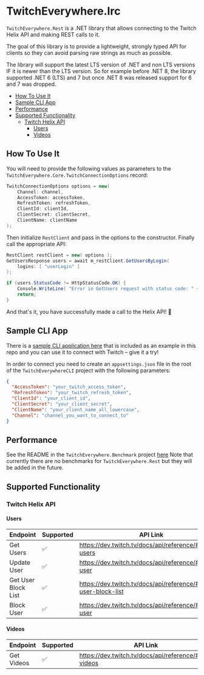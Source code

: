 # TwitchEverywhere.Irc
`TwitchEverywhere.Rest` is a .NET library that allows connecting to the Twitch Helix API and making REST calls to it.

The goal of this library is to provide a lightweight, strongly typed API for clients so they can avoid parsing raw strings as much as possible.

The library will support the latest LTS version of .NET and non LTS versions IF it is newer than the LTS version.
So for example before .NET 8, the library supported .NET 6 (LTS) and 7 but once .NET 8 was released support for 6 and 7 was dropped.

<!-- TOC -->
* [How To Use It](#how-to-use-it)
* [Sample CLI App](#sample-cli-app)
* [Performance](#performance)
* [Supported Functionality](#supported-functionality)
  * [Twitch Helix API](#twitch-helix-api)
    * [Users](#users)
    * [Videos](#videos)
<!-- TOC -->

## How To Use It
You will need to provide the following values as parameters to the `TwitchEverywhere.Core.TwitchConnectionOptions` record:
```csharp
TwitchConnectionOptions options = new(
    Channel: channel,
    AccessToken: accessToken,
    RefreshToken: refreshToken,
    ClientId: clientId,
    ClientSecret: clientSecret,
    ClientName: clientName
);
```

Then initialize `RestClient` and pass in the options to the constructor.
Finally call the appropriate API:
```csharp
RestClient restClient = new( options );
GetUsersResponse users = await m_restClient.GetUsersByLogin(
    logins: [ "userLogin" ] 
);

if (users.StatusCode != HttpStatusCode.OK) {
    Console.WriteLine( "Error in GetUsers request with status code: " + users.StatusCode );
    return;
}
```

And that's it, you have successfully made a call to the Helix API! 🎉

## Sample CLI App
There is a [sample CLI application here](https://github.com/pureooze/TwitchEverywhere/tree/main/TwitchEverywhereCLI) that is included as an example in this repo and you can use it to connect with Twitch – give it a try!

In order to connect you need to create an `appsettings.json` file in the root of the `TwitchEverywhereCLI` project with the following parameters:

```json
{
  "AccessToken": "your_twitch_access_token",
  "RefreshToken": "your_twitch_refresh_token",
  "ClientId": "your_client_id",
  "ClientSecret": "your_client_secret",
  "ClientName": "your_client_name_all_lowercase",
  "Channel": "channel_you_want_to_connect_to"
}
```

## Performance
See the README in the `TwitchEverywhere.Benchmark` project [here](https://github.com/pureooze/TwitchEverywhere/tree/main/TwitchEverywhere.Benchmark)
Note that currently there are no benchmarks for `TwitchEverywhere.Rest` but they will be added in the future.

## Supported Functionality

### Twitch Helix API

#### Users
| Endpoint            | Supported | API Link                                                      |
|---------------------|-----------|---------------------------------------------------------------|
| Get Users           | ✅         | https://dev.twitch.tv/docs/api/reference/#get-users           |
| Update User         | ✅         | https://dev.twitch.tv/docs/api/reference/#update-user         |
| Get User Block List | ✅         | https://dev.twitch.tv/docs/api/reference/#get-user-block-list |
| Block User          | ✅         | https://dev.twitch.tv/docs/api/reference/#block-user          |

#### Videos
| Endpoint    | Supported | API Link                                              |
|-------------|-----------|-------------------------------------------------------|
| Get Videos  | ✅         | https://dev.twitch.tv/docs/api/reference/#get-videos  |